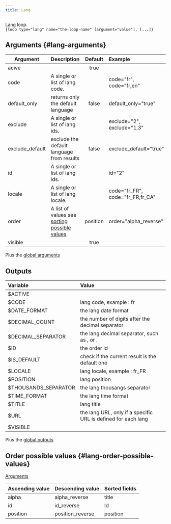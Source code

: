 ```yaml
---
title: Lang
---
```


Lang loop.   
`{loop type="lang" name="the-loop-name" [argument="value"], [...]}`

## Arguments {#lang-arguments}

| Argument        | Description                                                                 |  Default  | Example                          |
|-----------------|:----------------------------------------------------------------------------|:---------:|:---------------------------------|
| acive           |                                                                             |   true    |                                  |
| code            | A single or list of lang code.                                              |           | code="fr", code="fr,en"          |
| default_only    | returns only the default language                                           |   false   | default_only="true"              |
| exclude         | A single or list of lang ids.                                               |           | exclude="2", exclude="1,3"       |
| exclude_default | exclude the default language from results                                   |   false   | exclude_default="true"           |
| id              | A single or list of lang ids.                                               |           | id="2"                           |
| locale          | A single or list of lang locale.                                            |           | code="fr_FR", code="fr_FR,fr_CA" |
| order           | A list of values see [sorting possible values](#lang-order-possible-values) | position  | order="alpha_reverse"            |
| visible         |                                                                             |   true    |                                  |

Plus the [global arguments](./global_arguments)

## Outputs

| Variable             | Value                                                         |
|:---------------------|:--------------------------------------------------------------|
| $ACTIVE              |                                                               |
| $CODE                | lang code, example : fr                                       |
| $DATE_FORMAT         | the lang date format                                          |
| $DECIMAL_COUNT       | the number of digits after the decimal separator              |
| $DECIMAL_SEPARATOR   | the lang decimal separator, such as , or .                    |
| $ID                  | the order id                                                  |
| $IS_DEFAULT          | check if the current result is the default one                |
| $LOCALE              | lang locale, example : fr_FR                                  |
| $POSITION            | lang position                                                 |
| $THOUSANDS_SEPARATOR | the lang thousangs separator                                  |
| $TIME_FORMAT         | the lang time format                                          |
| $TITLE               | lang title                                                    |
| $URL                 | the lang URL, only if a specific URL is defined for each lang |
| $VISIBLE             |                                                               |

Plus the [global outputs](./global_outputs)

## Order possible values {#lang-order-possible-values}
[Arguments](#lang-arguments)

| Ascending value | Descending value  | Sorted fields |
|-----------------|-------------------|:--------------|
| alpha           | alpha_reverse     | title         |
| id              | id_reverse        | Id            |
| position        | position_reverse  | position      |
